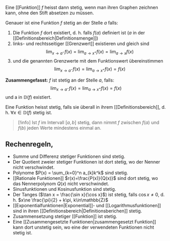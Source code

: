 Eine [[Funktion]] $f$ heisst dann stetig, wenn man ihren Graphen zeichnen kann, ohne den Stift absetzen zu müssen.

Genauer ist eine Funktion $f$ stetig an der Stelle $a$ falls:
1. Die Funktion $f$ dort existiert, d. h. falls $f(a)$ definiert ist ($a$ in der [[Definitionsbereich|Definitionsmenge]])
2. links- und rechtsseitiger [[Grenzwert]] existieren und gleich sind
$$
\lim_{ x \to a^- }f(x)=\lim_{ a \to x^+ } f(x)=\lim_{ a \to x } f(x) 
$$
3. und die genannten Grenzwerte mit dem Funktionswert übereinstimmen
$$
\lim_{ x \to a^- }f(x)=\lim_{ a \to x^+ } f(x)= f(x) 
$$

**Zusammengefasst:** $f$ ist stetig an der Stelle $a$, falls:
$$
\lim_{ x \to a^- }f(x)=\lim_{ a \to x^+ } f(x)= f(x) 
$$
und a in $\mathbb{D}(f)$ existiert.


Eine Funktion heisst stetig, falls sie überall in ihrem [[Definitionsbereich]], d. h. $\forall x \in \mathbb{D}(f)$ stetig ist.

>[!info]
>Ist $f$ im Intervall $[a,b]$ stetig, dann nimmt $f$ zwischen $f(a)$ und $f(b)$ jeden Werte mindestens einmal an.



## Rechenregeln,
- Summe und Differenz stetiger Funktionen sind stetig.
- Der Quotient zweier stetiger Funktionen ist dort stetig, wo der Nenner nicht verschwindet.
- Polynome $P(x) = \sum_{k=0}^n a_{k}k^k$ sind stetig.
- [[Rationale Funktionen]] $r(x)=\frac{P(x)}{Q(x)}$ sind dort stetig, wo das Nennerpolynom $Q(x)$ nicht verschwindet.
- Sinusfunktionen und Kosinusfunktion sind stetig.
- Der Tanges ($\tan x = \frac{\sin x}{\cos x}$) ist stetig, falls $\cos x\ne 0$, d. h. $x\ne \frac{\pi}{2} + k\pi, k\in\mathbb{Z}$
- [[Exponentialfunktionen|Exponential]]- und [[Logarithmusfunktionen]] sind in ihren [[Definitionsbereich|Definitionsberichen]] stetig.
- Zusammensetzung stetiger [[Funktion]] ist stetig.
- Eine [[Zusammengesetzte Funktionen|zusammengesetzt Funktion]] kann dort unstetig sein, wo eine der verwendeten Funktionen nicht stetig ist.